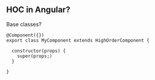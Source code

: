 ## HOC in Angular?
Base classes?
```TS
@Component({})
export class MyComponent extends HighOrderComponent {

  constructor(props) {
    super(props;)
  }

}
```
